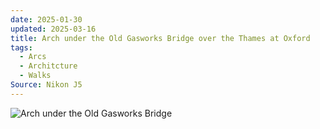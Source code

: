 ```yaml
---
date: 2025-01-30
updated: 2025-03-16
title: Arch under the Old Gasworks Bridge over the Thames at Oxford
tags:
  - Arcs
  - Architcture
  - Walks
Source: Nikon J5
---
```



![Arch under the Old Gasworks Bridge](https://live.staticflickr.com/65535/54388970730_b8ed0fc20e_h_d.jpg)